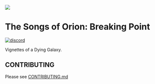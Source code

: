 ![](https://media.discordapp.net/attachments/380852053657780226/1008362037405036564/unknown.png)
# The Songs of Orion: Breaking Point


[![discord](https://discord.com/api/guilds/874074881275363458/widget.png)](https://discord.gg/Qda6mvgU)

Vignettes of a Dying Galaxy.


## CONTRIBUTING

Please see [CONTRIBUTING.md](CONTRIBUTING.md)
